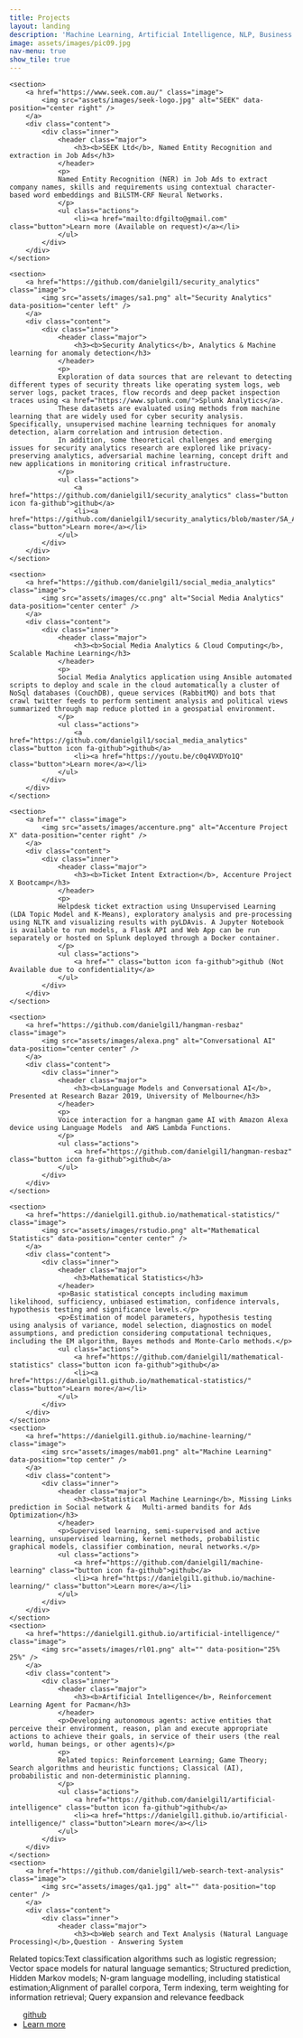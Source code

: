 ```yaml
---
title: Projects
layout: landing
description: 'Machine Learning, Artificial Intelligence, NLP, Business Analytics, Software Engineering'
image: assets/images/pic09.jpg
nav-menu: true
show_tile: true
---
```


<!-- Main -->
<div id="main">

<!-- One -->
<!-- 
<section id="one">
	<div class="inner">
		<header class="major">
			<h2>Mathematical Statistics</h2>
			<a href="https://github.com/danielfelipegil/mathematical-statistics" class="button icon fa-github">github</a>
		</header>
		<p>Basic statistical concepts including maximum likelihood, sufficiency, unbiased estimation, confidence intervals, hypothesis testing and significance levels.</p>
		<p>Estimation of model parameters, hypothesis testing using analysis of variance, model selection, diagnostics on model assumptions, and prediction considering computational techniques, including the EM algorithm, Bayes methods and Monte-Carlo methods.</p>
	</div>
</section>
-->

<!-- Two -->
<section id="two" class="spotlights">
	
	<section>
		<a href="https://www.seek.com.au/" class="image">
			<img src="assets/images/seek-logo.jpg" alt="SEEK" data-position="center right" />
		</a>
		<div class="content">
			<div class="inner">
				<header class="major">
					<h3><b>SEEK Ltd</b>, Named Entity Recognition and extraction in Job Ads</h3>
				</header>
				<p>
				Named Entity Recognition (NER) in Job Ads to extract company names, skills and requirements using contextual character-based word embeddings and BiLSTM-CRF Neural Networks.
				</p>
				<ul class="actions">
					<li><a href="mailto:dfgilto@gmail.com" class="button">Learn more (Available on request)</a></li>
				</ul>
			</div>
		</div>
	</section>

	<section>
		<a href="https://github.com/danielgil1/security_analytics" class="image">
			<img src="assets/images/sa1.png" alt="Security Analytics" data-position="center left" />
		</a>
		<div class="content">
			<div class="inner">
				<header class="major">
					<h3><b>Security Analytics</b>, Analytics & Machine learning for anomaly detection</h3>
				</header>
				<p>
				Exploration of data sources that are relevant to detecting different types of security threats like operating system logs, web server logs, packet traces, flow records and deep packet inspection traces using <a href="https://www.splunk.com/">Splunk Analytics</a>. 
				These datasets are evaluated using methods from machine learning that are widely used for cyber security analysis. Specifically, unsupervised machine learning techniques for anomaly detection, alarm correlation and intrusion detection. 
				In addition, some theoretical challenges and emerging issues for security analytics research are explored like privacy‐preserving analytics, adversarial machine learning, concept drift and new applications in monitoring critical infrastructure.
				</p>
				<ul class="actions">
					<a href="https://github.com/danielgil1/security_analytics" class="button icon fa-github">github</a>
					<li><a href="https://github.com/danielgil1/security_analytics/blob/master/SA_Assignment2_Report.pdf" class="button">Learn more</a></li>
				</ul>
			</div>
		</div>
	</section>

	<section>
		<a href="https://github.com/danielgil1/social_media_analytics" class="image">
			<img src="assets/images/cc.png" alt="Social Media Analytics" data-position="center center" />
		</a>
		<div class="content">
			<div class="inner">
				<header class="major">
					<h3><b>Social Media Analytics & Cloud Computing</b>, Scalable Machine Learning</h3>
				</header>
				<p>
				Social Media Analytics application using Ansible automated scripts to deploy and scale in the cloud automatically a cluster of NoSql databases (CouchDB), queue services (RabbitMQ) and bots that crawl twitter feeds to perform sentiment analysis and political views summarized through map reduce plotted in a geospatial environment. 
				</p>
				<ul class="actions">
					<a href="https://github.com/danielgil1/social_media_analytics" class="button icon fa-github">github</a>
					<li><a href="https://youtu.be/c0q4VXDYo1Q" class="button">Learn more</a></li>
				</ul>
			</div>
		</div>
	</section>

	<section>
		<a href="" class="image">
			<img src="assets/images/accenture.png" alt="Accenture Project X" data-position="center right" />
		</a>
		<div class="content">
			<div class="inner">
				<header class="major">
					<h3><b>Ticket Intent Extraction</b>, Accenture Project X Bootcamp</h3>
				</header>
				<p>
				Helpdesk ticket extraction using Unsupervised Learning (LDA Topic Model and K-Means), exploratory analysis and pre-processing using NLTK and visualizing results with pyLDAvis. A Jupyter Notebook is available to run models, a Flask API and Web App can be run separately or hosted on Splunk deployed through a Docker container.
				</p>
				<ul class="actions">
					<a href="" class="button icon fa-github">github (Not Available due to confidentiality</a>
				</ul>
			</div>
		</div>
	</section>

	<section>
		<a href="https://github.com/danielgil1/hangman-resbaz" class="image">
			<img src="assets/images/alexa.png" alt="Conversational AI" data-position="center center" />
		</a>
		<div class="content">
			<div class="inner">
				<header class="major">
					<h3><b>Language Models and Conversational AI</b>, Presented at Research Bazar 2019, University of Melbourne</h3>
				</header>
				<p>
				Voice interaction for a hangman game AI with Amazon Alexa device using Language Models 	and AWS Lambda Functions. 
				</p>
				<ul class="actions">
					<a href="https://github.com/danielgil1/hangman-resbaz" class="button icon fa-github">github</a>
				</ul>
			</div>
		</div>
	</section>

	<section>
		<a href="https://danielgil1.github.io/mathematical-statistics/" class="image">
			<img src="assets/images/rstudio.png" alt="Mathematical Statistics" data-position="center center" />
		</a>
		<div class="content">
			<div class="inner">
				<header class="major">
					<h3>Mathematical Statistics</h3>
				</header>
				<p>Basic statistical concepts including maximum likelihood, sufficiency, unbiased estimation, confidence intervals, hypothesis testing and significance levels.</p>
				<p>Estimation of model parameters, hypothesis testing using analysis of variance, model selection, diagnostics on model assumptions, and prediction considering computational techniques, including the EM algorithm, Bayes methods and Monte-Carlo methods.</p>
				<ul class="actions">
					<a href="https://github.com/danielgil1/mathematical-statistics" class="button icon fa-github">github</a>
					<li><a href="https://danielgil1.github.io/mathematical-statistics/" class="button">Learn more</a></li>
				</ul>
			</div>
		</div>
	</section>
	<section>
		<a href="https://danielgil1.github.io/machine-learning/" class="image">
			<img src="assets/images/mab01.png" alt="Machine Learning" data-position="top center" />
		</a>
		<div class="content">
			<div class="inner">
				<header class="major">
					<h3><b>Statistical Machine Learning</b>, Missing Links prediction in Social network & 	Multi-armed bandits for Ads Optimization</h3>
				</header>
				<p>Supervised learning, semi-supervised and active learning, unsupervised learning, kernel methods, probabilistic graphical models, classifier combination, neural networks.</p>
				<ul class="actions">
					<a href="https://github.com/danielgil1/machine-learning" class="button icon fa-github">github</a>
					<li><a href="https://danielgil1.github.io/machine-learning/" class="button">Learn more</a></li>
				</ul>
			</div>
		</div>
	</section>
	<section>
		<a href="https://danielgil1.github.io/artificial-intelligence/" class="image">
			<img src="assets/images/rl01.png" alt="" data-position="25% 25%" />
		</a>
		<div class="content">
			<div class="inner">
				<header class="major">
					<h3><b>Artificial Intelligence</b>, Reinforcement Learning Agent for Pacman</h3>
				</header>
				<p>Developing autonomous agents: active entities that perceive their environment, reason, plan and execute appropriate actions to achieve their goals, in service of their users (the real world, human beings, or other agents)</p>
				<p>
				Related topics: Reinforcement Learning; Game Theory; Search algorithms and heuristic functions; Classical (AI), probabilistic and non-deterministic planning.
				</p>
				<ul class="actions">
					<a href="https://github.com/danielgil1/artificial-intelligence" class="button icon fa-github">github</a>
					<li><a href="https://danielgil1.github.io/artificial-intelligence/" class="button">Learn more</a></li>
				</ul>
			</div>
		</div>
	</section>
	<section>
		<a href="https://github.com/danielgil1/web-search-text-analysis" class="image">
			<img src="assets/images/qa1.jpg" alt="" data-position="top center" />
		</a>
		<div class="content">
			<div class="inner">
				<header class="major">
					<h3><b>Web search and Text Analysis (Natural Language Processing)</b>,Question - Answering System
</h3>
				</header>
				<p>Related topics:Text classification algorithms such as logistic regression; Vector space models for natural language semantics; Structured prediction, Hidden Markov models; N-gram language modelling, including statistical estimation;Alignment of parallel corpora, Term indexing, term weighting for information retrieval; Query expansion and relevance feedback</p>
				<ul class="actions">
					<a href="https://github.com/danielgil1/web-search-text-analysis" class="button icon fa-github">github</a>
					<li><a href="https://danielgil1.github.io/web-search-text-analysis/" class="button">Learn more</a></li>
				</ul>
			</div>
		</div>
	</section>
</section>

<!-- Three -->
<!--
<section id="three">
	<div class="inner">
		<header class="major">
			<h2>Massa libero</h2>
		</header>
		<p>Nullam et orci eu lorem consequat tincidunt vivamus et sagittis libero. Mauris aliquet magna magna sed nunc rhoncus pharetra. Pellentesque condimentum sem. In efficitur ligula tate urna. Maecenas laoreet massa vel lacinia pellentesque lorem ipsum dolor. Nullam et orci eu lorem consequat tincidunt. Vivamus et sagittis libero. Mauris aliquet magna magna sed nunc rhoncus amet pharetra et feugiat tempus.</p>
		<ul class="actions">
			<li><a href="generic.html" class="button next">Get Started</a></li>
		</ul>
	</div>
</section>
-->
</div>
